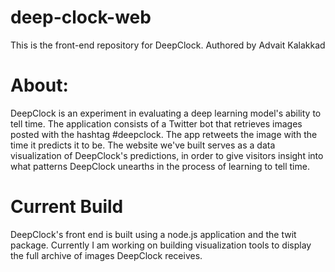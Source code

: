 # deep-clock-web
This is the front-end repository for DeepClock. Authored by Advait Kalakkad

# About:
DeepClock is an experiment in evaluating a deep learning model's ability to tell time. The application consists of a Twitter bot that retrieves images posted with the hashtag #deepclock. The app retweets the image with the time it predicts it to be. The website we've built serves as a data visualization of DeepClock's predictions, in order to give visitors insight into what patterns DeepClock unearths in the process of learning to tell time.

# Current Build
DeepClock's front end is built using a node.js application and the twit package. Currently I am working on building visualization tools to display the full archive of images DeepClock receives. 
